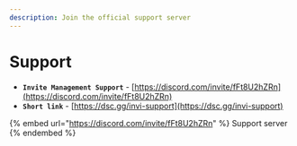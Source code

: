 ```yaml
---
description: Join the official support server
---
```


# Support

* **`Invite Management Support`** - [https://discord.com/invite/fFt8U2hZRn](https://discord.com/invite/fFt8U2hZRn)
* **`Short link`** - [https://dsc.gg/invi-support](https://dsc.gg/invi-support)

{% embed url="https://discord.com/invite/fFt8U2hZRn" %}
Support server
{% endembed %}
